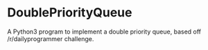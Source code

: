 # DoublePriorityQueue
A Python3 program to implement a double priority queue, based off /r/dailyprogrammer challenge.
